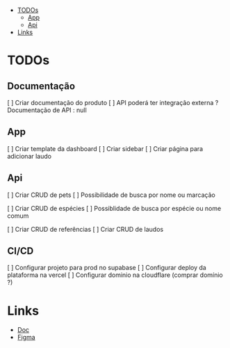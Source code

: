 <!--toc:start-->

-   [TODOs](#todos)
    -   [App](#app)
    -   [Api](#api)
-   [Links](#links)
<!--toc:end-->

# TODOs

## Documentação

[ ] Criar documentação do produto
[ ] API poderá ter integração externa ? Documentação de API : null

## App

[ ] Criar template da dashboard
[ ] Criar sidebar
[ ] Criar página para adicionar laudo

## Api

[ ] Criar CRUD de pets
[ ] Possibilidade de busca por nome ou marcação

[ ] Criar CRUD de espécies
[ ] Possiblidade de busca por espécie ou nome comum

[ ] Criar CRUD de referências
[ ] Criar CRUD de laudos

## CI/CD

[ ] Configurar projeto para prod no supabase
[ ] Configurar deploy da plataforma na vercel
[ ] Configurar dominio na cloudflare (comprar domínio ?)

# Links

-   [Doc](https://docs.google.com/document/d/1WX7Hg4OQ0z1orIZhx0NrpyM88uxSuqX61Oeya36UMC8/edit#heading=h.tekawhxgydoa)
-   [Figma](https://www.figma.com/file/elp3uU5VDfPltmXSaoXTH0/Labor-Hematology?type=design&node-id=201-814&mode=design&t=bdd2ZFN8oiyVnF2w-0)
